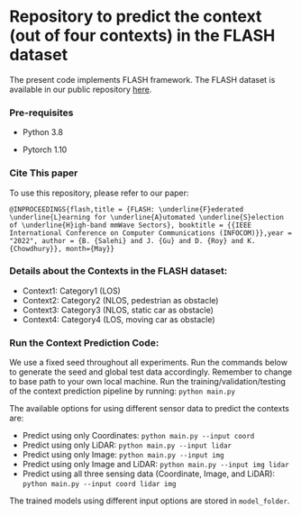 # Repository to predict the context (out of four contexts) in the FLASH dataset
The present code implements FLASH framework. The FLASH dataset is available in our public repository [here](https://genesys-lab.org/multimodal-fusion-nextg-v2x-communications).

### Pre-requisites

- Python 3.8

- Pytorch 1.10


### Cite This paper
To use this repository, please refer to our paper: 

 `@INPROCEEDINGS{flash,title = {FLASH: \underline{F}ederated \underline{L}earning for \underline{A}utomated \underline{S}election of \underline{H}igh-band mmWave Sectors}, booktitle = {{IEEE International Conference on Computer Communications (INFOCOM)}},year = "2022", author = {B. {Salehi} and J. {Gu} and D. {Roy} and K. {Chowdhury}}, month={May}}`
 
 ### Details about the Contexts in the FLASH dataset:
 * Context1: Category1 (LOS)
 * Context2: Category2 (NLOS, pedestrian as obstacle)
  * Context3: Category3 (NLOS, static car as obstacle)
   * Context4: Category4 (LOS, moving car as obstacle)
 
### Run the Context Prediction Code:
We use a fixed seed throughout all experiments. Run the commands below to generate the seed and global test data accordingly. Remember to change to base path to your own local machine. Run the training/validation/testing of the context prediction pipeline by running: `python main.py`
        
 The available options for using different sensor data to predict the contexts are: 
 * Predict using only Coordinates: `python main.py --input coord`
 * Predict using only LiDAR: `python main.py --input lidar`
 * Predict using only Image: `python main.py --input img`
 * Predict using only Image and LiDAR: `python main.py --input img lidar`
 * Predict using all three sensing data (Coordinate, Image, and LiDAR): `python main.py --input coord lidar img`
        
The trained models using different input options are stored in `model_folder`. 
